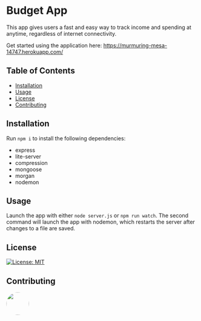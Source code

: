 # Budget App

This app gives users a fast and easy way to track income and spending at anytime, regardless of internet connectivity.

Get started using the application here:
https://murmuring-mesa-14747.herokuapp.com/

## Table of Contents
* [Installation](#installation)
* [Usage](#usage)
* [License](#license)
* [Contributing](#contributing)

## Installation
Run `npm i` to install the following dependencies:
* express
* lite-server
* compression
* mongoose
* morgan
* nodemon

## Usage
Launch the app with either `node server.js` or `npm run watch`. The second command will launch the app with nodemon, which restarts the server after changes to a file are saved. 

## License
[![License: MIT](https://img.shields.io/badge/License-MIT-yellow.svg)](https://opensource.org/licenses/MIT)


## Contributing
[<img src="https://avatars.githubusercontent.com/u/16821657?" width="60px" style="border-radius:30px">](https://github.com/uxhawk)